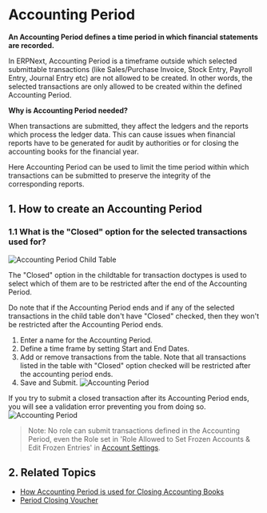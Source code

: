 <!-- add-breadcrumbs -->
# Accounting Period

**An Accounting Period defines a time period in which financial statements are recorded.**

In ERPNext, Accounting Period is a timeframe outside which selected submittable transactions (like Sales/Purchase Invoice, Stock Entry, Payroll Entry, Journal Entry etc) are not allowed to be created. In other words, the selected transactions are only allowed to be created within the defined Accounting Period.

**Why is Accounting Period needed?**

When transactions are submitted, they affect the ledgers and the reports which process the ledger data.
This can cause issues when financial reports have to be generated for audit by authorities or for closing the accounting books for the financial year.

Here Accounting Period can be used to limit the time period within which transactions can be submitted to preserve
the integrity of the corresponding reports.

## 1. How to create an Accounting Period

### 1.1 What is the "Closed" option for the selected transactions used for?

![Accounting Period Child Table](/docs/v13/assets/img/accounts/accounting-period-closed.png)

The "Closed" option in the childtable for transaction doctypes is used to select which of them are to be restricted after the end of the Accounting Period.

Do note that if the Accounting Period ends and if any of the selected transactions in the child table don't have "Closed" checked, then they won't be restricted after the Accounting Period ends.

1. Enter a name for the Accounting Period.
1. Define a time frame by setting Start and End Dates.
1. Add or remove transactions from the table. Note that all transactions listed in the table with "Closed" option checked will be restricted after the accounting period ends.
1. Save and Submit.
    ![Accounting Period](/docs/v13/assets/img/accounts/accounting-period.png)


If you try to submit a closed transaction after its Accounting Period ends, you will see a validation error preventing you from doing so.
![Accounting Period](/docs/v13/assets/img/accounts/accounting-period-closed-for-transaction.png)

> Note: No role can submit transactions defined in the Accounting Period, even the Role set in 'Role Allowed to Set Frozen Accounts & Edit Frozen Entries' in [Account Settings](/docs/v13/user/manual/en/accounts/accounts-settings).

## 2. Related Topics
* [How Accounting Period is used for Closing Accounting Books](https://frappe.io/blog/erpnext-features/closing-accounting-books-in-erpnext)
* [Period Closing Voucher](/docs/v13/user/manual/en/accounts/period-closing-voucher)
